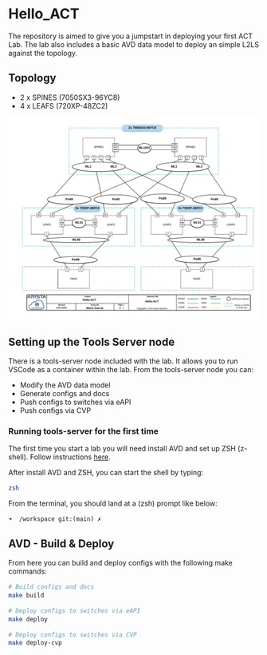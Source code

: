 # Hello_ACT

The repository is aimed to give you a jumpstart in deploying your first ACT Lab. The lab also includes a basic AVD data model to deploy an simple L2LS against the topology.

## Topology

- 2 x SPINES (7050SX3-96YC8)
- 4 x LEAFS (720XP-48ZC2)

![topology](images/Hello-ACT-3.png)

## Setting up the Tools Server node

There is a tools-server node included with the lab. It allows you to run VSCode as a container within the lab. From the tools-server node you can:

- Modify the AVD data model
- Generate configs and docs
- Push configs to switches via eAPI
- Push configs via CVP

### Running tools-server for the first time

The first time you start a lab you will need install AVD and set up ZSH (z-shell). Follow instructions [here](ACT/tools-server.md).

After install AVD and ZSH, you can start the shell by typing:

``` bash
zsh
```

From the terminal, you should land at a (zsh) prompt like below:

``` text
➜  /workspace git:(main) ✗
```

## AVD - Build & Deploy

From here you can build and deploy configs with the following make commands:

``` bash
# Build configs and docs
make build
```

``` bash
# Deploy configs to switches via eAPI
make deploy
```

``` bash
# Deploy configs to switches via CVP
make deploy-cvp
```
